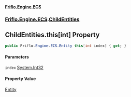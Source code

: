 #### [Friflo.Engine.ECS](index.md#'index')
### [Friflo.Engine.ECS](Friflo.Engine.ECS.md#'Friflo.Engine.ECS').[ChildEntities](ChildEntities.md#'Friflo.Engine.ECS.ChildEntities')

## ChildEntities.this[int] Property

```csharp
public Friflo.Engine.ECS.Entity this[int index] { get; }
```
#### Parameters

<a name='Friflo.Engine.ECS.ChildEntities.this[int].index'></a>

`index` [System.Int32](https://docs.microsoft.com/en-us/dotnet/api/System.Int32#'System.Int32')

#### Property Value
[Entity](Entity.md#'Friflo.Engine.ECS.Entity')